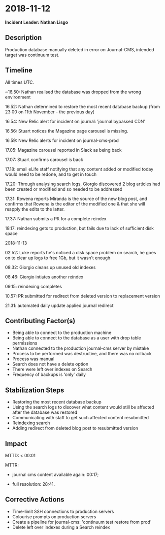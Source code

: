# 2018-11-12

**Incident Leader: Nathan Lisgo**

## Description
Production database manually deleted in error on Journal-CMS, intended target was continuum test.

## Timeline
All times UTC.

~16.50: Nathan realised the database was dropped from the wrong environment

16.52: Nathan determined to restore the most recent database backup (from 23:00 on 11th November - the previous day)

16.54: New Relic alert for incident on journal: 'journal bypassed CDN'

16.56: Stuart notices the Magazine page carousel is missing.

16.59: New Relic alerts for incident on journal-cms-prod

17.05: Magazine carousel reported in Slack as being back

17.07: Stuart confirms carousel is back

17.18: email eLife staff notifying that any content added or modified today would need to be redone, and to get in touch

17.20: Through analysing search logs, Giorgio discovered 2 blog articles had been created or modified and so needed to be addressed

17.31: Rowena reports Miranda is the source of the new blog post, and confirms that Rowena is the editor of the modified one & that she will reapply the edits to the latter.

17.37: Nathan submits a PR for a complete reindex

18.17: reindexing gets to production, but fails due to lack of sufficient disk space


2018-11-13

02.52: Luke reports he's noticed a disk space problem on search, he goes on to clear up logs to free 1Gb, but it wasn't enough

08.32: Giorgio cleans up unused old indexes

08.46: Giorgio intiates another reindex

09.15: reindexing completes

10.57: PR submitted for redirect from deleted version to replacement version

21.31: automated daily update applied journal redirect


## Contributing Factor(s)

- Being able to connect to the production machine
- Being able to connect to the database as a user with drop table permissions
- Nathan connected to the production journal-cms server by mistake
- Process to be performed was destructive, and there was no rollback
- Process was manual
- Search does not have a delete option
- There were left over indexes on Search
- Frequency of backups is 'only' daily

## Stabilization Steps

- Restoring the most recent database backup
- Using the search logs to discover what content would still be affected after the database was restored
- Communicating with staff to get such affected content resubmitted
- Reindexing search
- Adding redirect from deleted blog post to resubmitted version

## Impact

MTTD: < 00:01

MTTR:

- journal cms content available again: 00:17;

- full resolution: 28:41.

## Corrective Actions

- Time-limit SSH connections to production servers
- Colourise prompts on production servers
- Create a pipeline for journal-cms: 'continuum test restore from prod'
- Delete left over indexes during a Search reindex
